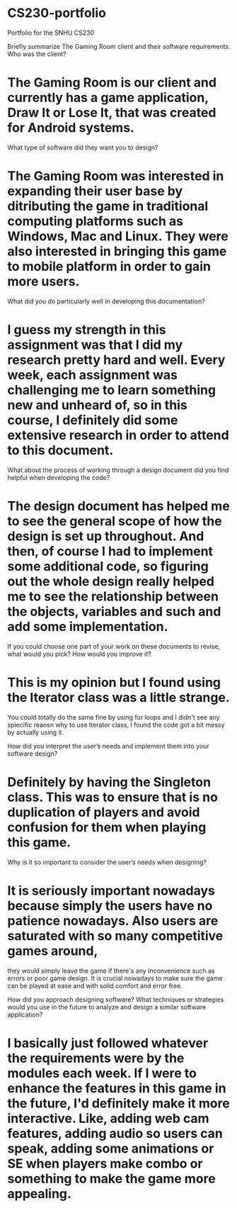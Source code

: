 # CS230-portfolio
Portfolio for the SNHU CS230

Briefly summarize The Gaming Room client and their software requirements. Who was the client? 

# The Gaming Room is our client and currently has a game application, Draw It or Lose It, that was created for Android systems.

What type of software did they want you to design?

# The Gaming Room was interested in expanding their user base by ditributing the game in traditional computing platforms such as Windows, Mac and Linux. They were also interested in bringing this game to mobile platform in order to gain more users.

What did you do particularly well in developing this documentation?

# I guess my strength in this assignment was that I did my research pretty hard and well. Every week, each assignment was challenging me to learn something new and unheard of, so in this course, I definitely did some extensive research in order to attend to this document. 

What about the process of working through a design document did you find helpful when developing the code?

# The design document has helped me to see the general scope of how the design is set up throughout. And then, of course I had to implement some additional code, so figuring out the whole design really helped me to see the relationship between the objects, variables and such and add some implementation. 


If you could choose one part of your work on these documents to revise, what would you pick? How would you improve it?

# This is my opinion but I found using the Iterator class was a little strange. 
You could totally do the same fine by using for loops and I didn't see any spiecific reaosn why to use Iterator class, I found the code got a bit messy by actually using it. 

How did you interpret the user’s needs and implement them into your software design? 

# Definitely by having the Singleton class. This was to ensure that is no duplication of players and avoid confusion for them when playing this game. 


Why is it so important to consider the user’s needs when designing?

# It is seriously important nowadays because simply the users have no patience nowadays. Also users are saturated with so many competitive games around,
they would simply leave the game if there's any inconvenience such as errors or poor game design. It is crucial nowadays to make sure the game can be played at ease and with solid comfort and error free. 


How did you approach designing software? What techniques or strategies would you use in the future to analyze and design a similar software application?

# I basically just followed whatever the requirements were by the modules each week. If I were to enhance the features in this game in the future, I'd definitely make it more interactive. Like, adding web cam features, adding audio so users can speak, adding some animations or SE when players make combo or something to make the game more appealing. 






